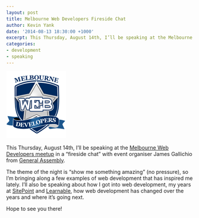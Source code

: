```yaml
---
layout: post
title: Melbourne Web Developers Fireside Chat
author: Kevin Yank
date: '2014-08-13 18:30:00 +1000'
excerpt: This Thursday, August 14th, I’ll be speaking at the Melbourne Web Developers meetup in a “fireside chat” with event organiser James Gallichio from General Assembly. The theme of the night is “show me something amazing” (no pressure), so I’m bringing along a few examples of web development that has inspired me lately.
categories:
- development
- speaking
---
```


[![Melbourne Web Developers logo](/assets/images/blog/melbourne_web_developers.png)][meetup]

This Thursday, August 14th, I’ll be speaking at the [Melbourne Web Developers meetup][meetup] in a “fireside chat” with event organiser James Gallichio from [General Assembly][ga].

The theme of the night is “show me something amazing” (no pressure), so I’m bringing along a few examples of web development that has inspired me lately. I’ll also be speaking about how I got into web development, my years at [SitePoint][sp] and [Learnable][l], how web development has changed over the years and where it’s going next.

Hope to see you there!

[ga]: https://generalassemb.ly
[meetup]: http://www.meetup.com/Melbourne-Web-Developers/events/198127932/
[sp]: https://sitepoint.com/
[l]: https://learnable.com/
